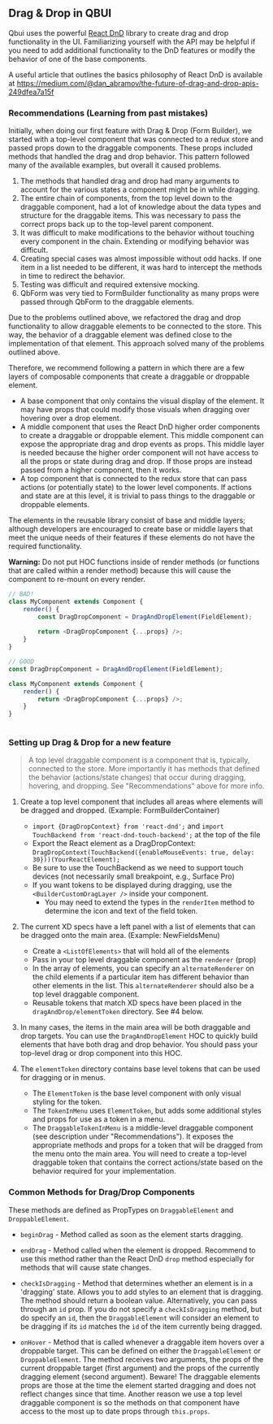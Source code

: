 ## Drag & Drop in QBUI

Qbui uses the powerful [React DnD](https://react-dnd.github.io/react-dnd/) library to create drag and drop functionality in the UI. 
Familiarizing yourself with the API may be helpful if you need to add additional functionality to the DnD features or modify
the behavior of one of the base components.

A useful article that outlines the basics philosophy of React DnD is available at https://medium.com/@dan_abramov/the-future-of-drag-and-drop-apis-249dfea7a15f

### Recommendations (Learning from past mistakes)

Initially, when doing our first feature with Drag & Drop (Form Builder), we started with a top-level component that
was connected to a redux store and passed props down to the draggable components. These props included methods that
handled the drag and drop behavior. This pattern followed many of the available examples, but overall it caused problems.

1. The methods that handled drag and drop had many arguments to account for the various states a component might be in while dragging.
2. The entire chain of components, from the top level down to the draggable component, had a lot of knowledge about the data types
and structure for the draggable items. This was necessary to pass the correct props back up to the top-level parent component.
3. It was difficult to make modifications to the behavior without touching every component in the chain. Extending or modifying
behavior was difficult.
4. Creating special cases was almost impossible without odd hacks. If one item in a list needed to be different, it was hard to intercept
the methods in time to redirect the behavior.
5. Testing was difficult and required extensive mocking.
6. QbForm was very tied to FormBuilder functionality as many props were passed through QbForm to the draggable elements.

Due to the problems outlined above, we refactored the drag and drop functionality to allow draggable elements to be connected to the store.
This way, the behavior of a draggable element was defined close to the implementation of that element. This approach solved many of 
the problems outlined above.

Therefore, we recommend following a pattern in which there are a few layers of composable components that create a draggable or
droppable element.

- A base component that only contains the visual display of the element. It may have props that could modify those visuals when dragging 
over hovering over a drop element.
- A middle component that uses the React DnD higher order components to create a draggable or droppable element. This middle
 component can expose the appropriate drag and drop events as props. This middle layer is needed because the higher order component will
 not have access to all the props or state during drag and drop. If those props are instead passed from a higher component, then it works.
- A top component that is connected to the redux store that can pass actions (or potentially state) to the lower level components. If actions
and state are at this level, it is trivial to pass things to the draggable or droppable elements.

The elements in the reusable library consist of base and middle layers; although developers are encouraged to create base or 
middle layers that meet the unique needs of their features if these elements do not have the required functionality.

**Warning:** Do not put HOC functions inside of render methods (or functions that are called within a render method) because 
this will cause the component to re-mount on every render.

``` javascript
// BAD!
class MyComponent extends Component {
    render() {
        const DragDropComponent = DragAndDropElement(FieldElement);
   
        return <DragDropComponent {...props} />;
    }
}
```

``` javascript
// GOOD
const DragDropComponent = DragAndDropElement(FieldElement);

class MyComponent extends Component {
    render() {
        return <DragDropComponent {...props} />;
    }
}
 
```

### Setting up Drag & Drop for a new feature

> A top level draggable component is a component that is, typically, connected to the store. More importantly it has methods
that defined the behavior (actions/state changes) that occur during dragging, hovering, and dropping. See "Recommendations"
above for more info.

1. Create a top level component that includes all areas where elements will be dragged and dropped. (Example: FormBuilderContainer)
    - `import {DragDropContext} from 'react-dnd';` and `import TouchBackend from 'react-dnd-touch-backend';` at the top of the file
    - Export the React element as a DragDropContext: `DragDropContext(TouchBackend({enableMouseEvents: true, delay: 30}))(YourReactElement);`
    - Be sure to use the TouchBackend as we need to support touch devices (not necessarily small breakpoint, e.g., Surface Pro)
    - If you want tokens to be displayed during dragging, use the `<BuilderCustomDragLayer />` inside your component.
        - You may need to extend the types in the `renderItem` method to determine the icon and text of the field token.

2. The current XD specs have a left panel with a list of elements that can be dragged onto the main area. (Example: NewFieldsMenu)
    - Create a `<ListOfElements>` that will hold all of the elements
    - Pass in your top level draggable component as the `renderer` (prop)
    - In the array of elements, you can specify an `alternateRenderer` on the child elements if a particular item
    has different behavior than other elements in the list. This `alternateRenderer` should also be a top level draggable component.
    - Reusable tokens that match XD specs have been placed in the `dragAndDrop/elementToken` directory. See #4 below.
    
3. In many cases, the items in the main area will be both draggable and drop targets. You can use the `DragAndDropElement` HOC to 
quickly build elements that have both drag and drop behavior. You should pass your top-level drag or drop component into this HOC.

4. The `elementToken` directory contains base level tokens that can be used for dragging or in menus.
    - The `ElementToken` is the base level component with only visual styling for the token.
    - The `TokenInMenu` uses `ElementToken`, but adds some additional styles and props for use as a token in a menu.
    - The `DraggableTokenInMenu` is a middle-level draggable component (see description under "Recommendations"). It exposes the 
    appropriate methods and props for a token that will be dragged from the menu onto the main area. You will need to create a 
    top-level draggable token that contains the correct actions/state based on the behavior required for your implementation.

### Common Methods for Drag/Drop Components

These methods are defined as PropTypes on `DraggableElement` and `DroppableElement`.

- `beginDrag` - Method called as soon as the element starts dragging.

- `endDrag` - Method called when the element is dropped. Recommend to use this method rather than the React DnD `drop` method especially
for methods that will cause state changes.

- `checkIsDragging` - Method that determines whether an element is in a 'dragging' state. Allows you to add styles to an element
that is dragging. The method should return a boolean value. Alternatively, you can pass through an `id` prop. If you do not specify
a `checkIsDragging` method, but do specify an `id`, then the `DraggableElement` will consider an element to be dragging if its `id` matches
the `id` of the item currently being dragged.

- `onHover` - Method that is called whenever a draggable item hovers over a droppable target. This can be defined on either the 
`DraggableElement` or `DroppableElement`. The method receives two arguments, the props of the current droppable target (first argument) and
the props of the currently dragging element (second argument). Beware! The draggable elements props are those at the time the element started 
dragging and does not reflect changes since that time. Another reason we use a top level draggable component is so the methods on that component 
have access to the most up to date props through `this.props`.

